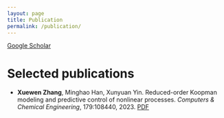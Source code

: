 ```yaml
---
layout: page
title: Publication
permalink: /publication/
---
```



[Google Scholar](https://scholar.google.com/citations?user=VDS2k4oAAAAJ&hl=en&oi=ao)


<h1> Selected publications </h1>

- **Xuewen Zhang**, Minghao Han, Xunyuan Yin. Reduced-order Koopman modeling and predictive control of nonlinear processes. *Computers & Chemical Engineering*, 179:108440, 2023.  [PDF](https://doi.org/10.1016/j.compchemeng.2023.108440) 




